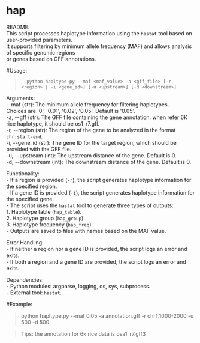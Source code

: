 # hap
README:  
This script processes haplotype information using the `hastat` tool based on user-provided parameters.  
It supports filtering by minimum allele frequency (MAF) and allows analysis of specific genomic regions  
or genes based on GFF annotations.  

#Usage:  
>		python hapltype.py --maf <maf_value> -a <gff_file> [-r <region> | -i <gene_id>] [-u <upstream>] [-d <downstream>]

Arguments:  
		    --maf (str): The minimum allele frequency for filtering haplotypes.   
                 Choices are '0', '0.01', '0.02', '0.05'. Default is '0.05'.  
		    -a, --gff (str): The GFF file containing the gene annotation. when refer 6K rice haplotype, it should be os1_r7.gff.  
		    -r, --region (str): The region of the gene to be analyzed in the format `chr:start-end`.  
		    -i, --gene_id (str): The gene ID for the target region, which should be provided with the GFF file.  
		    -u, --upstream (int): The upstream distance of the gene. Default is 0.  
		    -d, --downstream (int): The downstream distance of the gene. Default is 0.  
  
  
Functionality:    
    - If a region is provided (`-r`), the script generates haplotype information for the specified region.  
    - If a gene ID is provided (`-i`), the script generates haplotype information for the specified gene.  
    - The script uses the `hastat` tool to generate three types of outputs:  
        1. Haplotype table (`hap_table`).  
        2. Haplotype group (`hap_group`).  
        3. Haplotype frequency (`hap_freq`).  
    - Outputs are saved to files with names based on the MAF value.  

Error Handling:  
    - If neither a region nor a gene ID is provided, the script logs an error and exits.  
    - If both a region and a gene ID are provided, the script logs an error and exits.  

Dependencies:  
    - Python modules: argparse, logging, os, sys, subprocess.  
    - External tool: `hastat`.  

#Example:    
>    python hapltype.py --maf 0.05 -a annotation.gff -r chr1:1000-2000 -u 500 -d 500  

>Tips: the annotation for 6k rice data is osa1_r7.gff3     


